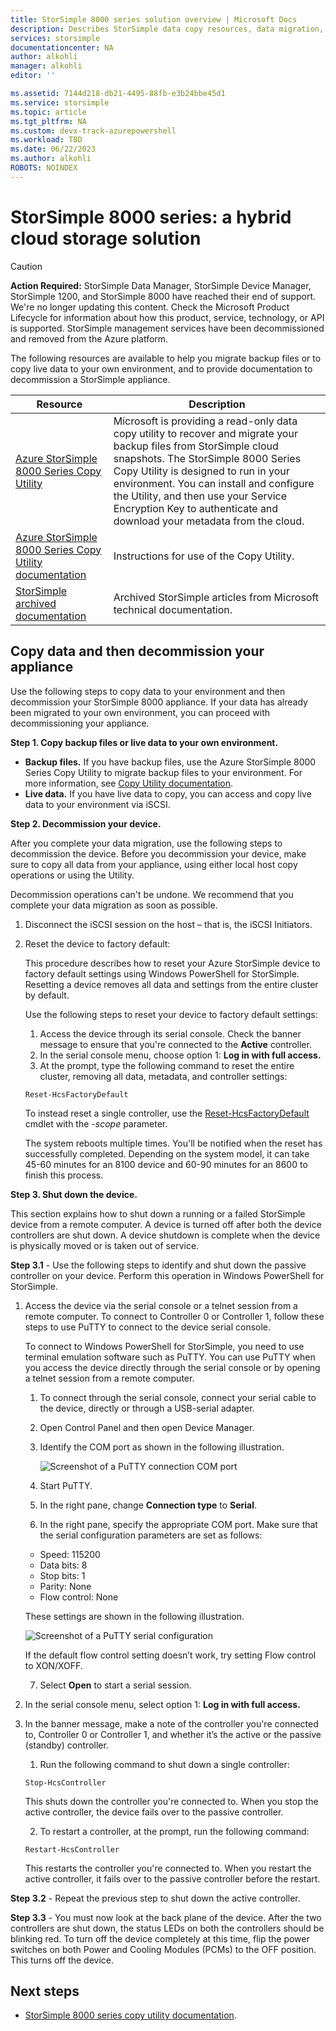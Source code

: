```yaml
---
title: StorSimple 8000 series solution overview | Microsoft Docs
description: Describes StorSimple data copy resources, data migration, device decommission operations, end of support, tiering, virtual device, and storage management, and introduces key terms used in StorSimple.
services: storsimple
documentationcenter: NA
author: alkohli
manager: alkohli
editor: ''

ms.assetid: 7144d218-db21-4495-88fb-e3b24bbe45d1
ms.service: storsimple
ms.topic: article
ms.tgt_pltfrm: NA
ms.custom: devx-track-azurepowershell
ms.workload: TBD
ms.date: 06/22/2023
ms.author: alkohli
ROBOTS: NOINDEX
---
```


# StorSimple 8000 series: a hybrid cloud storage solution

> [!CAUTION]
> **Action Required:** StorSimple Data Manager, StorSimple Device Manager, StorSimple 1200, and StorSimple 8000 have reached their end of support. We're no longer updating this content. Check the Microsoft Product Lifecycle for information about how this product, service, technology, or API is supported. StorSimple management services have been decommissioned and removed from the Azure platform. 

The following resources are available to help you migrate backup files or to copy live data to your own environment, and to provide documentation to decommission a StorSimple appliance. 

|Resource   |Description   |
|---------------------------|----------------------------|
|[Azure StorSimple 8000 Series Copy Utility](https://aka.ms/storsimple-copy-utility)     |Microsoft is providing a read-only data copy utility to recover and migrate your backup files from StorSimple cloud snapshots. The StorSimple 8000 Series Copy Utility is designed to run in your environment. You can install and configure the Utility, and then use your Service Encryption Key to authenticate and download your metadata from the cloud.|
|[Azure StorSimple 8000 Series Copy Utility documentation](https://aka.ms/storsimple-copy-utility-docs)    |Instructions for use of the Copy Utility. |
|[StorSimple archived documentation](https://aka.ms/storsimple-archive-docs)   |Archived StorSimple articles from Microsoft technical documentation.   |

## Copy data and then decommission your appliance

Use the following steps to copy data to your environment and then decommission your StorSimple 8000 appliance. If your data has already been migrated to your own environment, you can proceed with decommissioning your appliance.

**Step 1. Copy backup files or live data to your own environment.**

- **Backup files.** If you have backup files, use the Azure StorSimple 8000 Series Copy Utility to migrate backup files to your environment. For more information, see [Copy Utility documentation](https://aka.ms/storsimple-copy-utility-docs).
- **Live data.** If you have live data to copy, you can access and copy live data to your environment via iSCSI.

**Step 2. Decommission your device.**

After you complete your data migration, use the following steps to decommission the device. Before you decommission your device, make sure to copy all data from your appliance, using either local host copy operations or using the Utility.

Decommission operations can't be undone. We recommend that you complete your data migration as soon as possible.

1.	Disconnect the iSCSI session on the host – that is, the iSCSI Initiators.
2.	Reset the device to factory default:

    This procedure describes how to reset your Azure StorSimple device to factory default settings using Windows PowerShell for StorSimple. Resetting a device removes all data and settings from the entire cluster by default.

    Use the following steps to reset your device to factory default settings:

    1. Access the device through its serial console. Check the banner message to ensure that you're connected to the **Active** controller.
    2. In the serial console menu, choose option 1: **Log in with full access.**
    3. At the prompt, type the following command to reset the entire cluster, removing all data, metadata, and controller settings:

    ```azurepowershell
    Reset-HcsFactoryDefault
    ```
    To instead reset a single controller, use the [Reset-HcsFactoryDefault](https://learn.microsoft.com/previous-versions/windows/powershell-scripting/dn688132(v=wps.630)) cmdlet with the *-scope* parameter.

    The system reboots multiple times. You'll be notified when the reset has successfully completed. Depending on the system model, it can take 45-60 minutes for an 8100 device and 60-90 minutes for an 8600 to finish this process.

**Step 3. Shut down the device.**

This section explains how to shut down a running or a failed StorSimple device from a remote computer. A device is turned off after both the device controllers are shut down. A device shutdown is complete when the device is physically moved or is taken out of service.

**Step 3.1** - Use the following steps to identify and shut down the passive controller on your device. Perform this operation in Windows PowerShell for StorSimple.

1. Access the device via the serial console or a telnet session from a remote computer. To connect to Controller 0 or Controller 1, follow these steps to use PuTTY to connect to the device serial console.

   To connect to Windows PowerShell for StorSimple, you need to use terminal emulation software such as PuTTY. You can use PuTTY when you access the device directly through the serial console or by opening a telnet session from a remote computer.
   1. To connect through the serial console, connect your serial cable to the device, directly or through a USB-serial adapter.
   2. Open Control Panel and then open Device Manager.
   3. Identify the COM port as shown in the following illustration.

      ![Screenshot of a PuTTY connection COM port](./media/storsimple-overview/storsimple-overview-putty-connection-1.png)

   4. Start PuTTY.
   5. In the right pane, change **Connection type** to **Serial**.
   6. In the right pane, specify the appropriate COM port. Make sure that the serial configuration parameters are set as follows:
   - Speed: 115200
   - Data bits: 8
   - Stop bits: 1
   - Parity: None
   - Flow control: None

    These settings are shown in the following illustration.

    ![Screenshot of a PuTTY serial configuration](./media/storsimple-overview/storsimple-overview-putty-configuration-2.png)
 
    If the default flow control setting doesn’t work, try setting Flow control to XON/XOFF.

    7. Select **Open** to start a serial session.

2. In the serial console menu, select option 1: **Log in with full access.**
3. In the banner message, make a note of the controller you're connected to, Controller 0 or Controller 1, and whether it’s the active or the passive (standby) controller.

   1. Run the following command to shut down a single controller:

   ```azurepowershell
   Stop-HcsController 
   ```

   This shuts down the controller you're connected to. When you stop the active controller, the device fails over to the passive controller.

   2. To restart a controller, at the prompt, run the following command:

   ```azurepowershell
   Restart-HcsController
   ```

   This restarts the controller you're connected to. When you restart the active controller, it fails over to the passive controller before the restart.

**Step 3.2** - Repeat the previous step to shut down the active controller.

**Step 3.3** - You must now look at the back plane of the device. After the two controllers are shut down, the status LEDs on both the controllers should be blinking red. To turn off the device completely at this time, flip the power switches on both Power and Cooling Modules (PCMs) to the OFF position. This turns off the device.

## Next steps

- [StorSimple 8000 series copy utility documentation](https://aka.ms/storsimple-copy-utility-docs).
